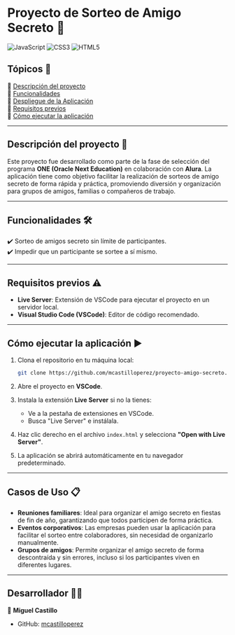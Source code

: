 # Proyecto de Sorteo de Amigo Secreto 🎉

![JavaScript](https://img.shields.io/badge/JavaScript-ES6-yellow)
![CSS3](https://img.shields.io/badge/CSS3-1572B6-blue)
![HTML5](https://img.shields.io/badge/HTML5-E34F26-orange)

## Tópicos 📌

🔹 [Descripción del proyecto](#descripción-del-proyecto-)  
🔹 [Funcionalidades](#funcionalidades-)  
🔹 [Despliegue de la Aplicación](#despliegue-de-la-aplicación-)  
🔹 [Requisitos previos](#requisitos-previos-)  
🔹 [Cómo ejecutar la aplicación](#cómo-ejecutar-la-aplicación-)  

---

## Descripción del proyecto 📄

Este proyecto fue desarrollado como parte de la fase de selección del programa **ONE (Oracle Next Education)** en colaboración con **Alura**. La aplicación tiene como objetivo facilitar la realización de sorteos de amigo secreto de forma rápida y práctica, promoviendo diversión y organización para grupos de amigos, familias o compañeros de trabajo.

---

## Funcionalidades 🛠️

✔️ Sorteo de amigos secreto sin límite de participantes.  
✔️ Impedir que un participante se sortee a sí mismo.  

---

## Requisitos previos ⚠️

- **Live Server**: Extensión de VSCode para ejecutar el proyecto en un servidor local.  
- **Visual Studio Code (VSCode)**: Editor de código recomendado.  

---

## Cómo ejecutar la aplicación ▶️

1. Clona el repositorio en tu máquina local:
   ```bash
   git clone https://github.com/mcastilloperez/proyecto-amigo-secreto.git
2. Abre el proyecto en **VSCode**.

3. Instala la extensión **Live Server** si no la tienes:
   - Ve a la pestaña de extensiones en VSCode.
   - Busca "Live Server" e instálala.

4. Haz clic derecho en el archivo `index.html` y selecciona **"Open with Live Server"**.

5. La aplicación se abrirá automáticamente en tu navegador predeterminado.

---

## Casos de Uso 📋

- **Reuniones familiares**: Ideal para organizar el amigo secreto en fiestas de fin de año, garantizando que todos participen de forma práctica.  
- **Eventos corporativos**: Las empresas pueden usar la aplicación para facilitar el sorteo entre colaboradores, sin necesidad de organizarlo manualmente.  
- **Grupos de amigos**: Permite organizar el amigo secreto de forma descontraída y sin errores, incluso si los participantes viven en diferentes lugares.  

---

## Desarrollador 👨‍💻

👤 **Miguel Castillo**  
- GitHub: [mcastilloperez](https://github.com/mcastilloperez)  

